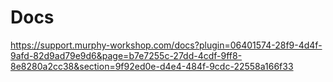 # Docs
https://support.murphy-workshop.com/docs?plugin=06401574-28f9-4d4f-9afd-82d9ad79e9d6&page=b7e7255c-27dd-4cdf-9ff8-8e8280a2cc38&section=9f92ed0e-d4e4-484f-9cdc-22558a166f33